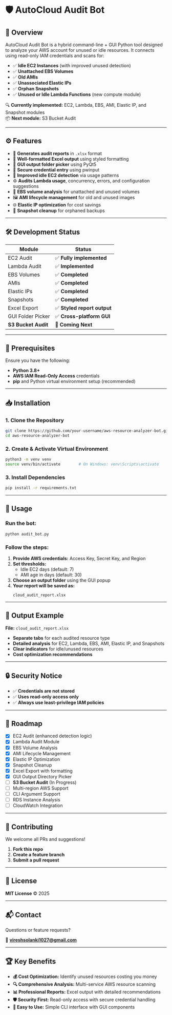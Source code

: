 # 🛡️ AutoCloud Audit Bot

## 📌 Overview

AutoCloud Audit Bot is a hybrid command-line + GUI Python tool designed to analyze your AWS account for unused or idle resources. It connects using read-only IAM credentials and scans for:

- ✅ **Idle EC2 Instances** (with improved unused detection)
- ✅ **Unattached EBS Volumes**
- ✅ **Old AMIs**
- ✅ **Unassociated Elastic IPs**
- ✅ **Orphan Snapshots**
- ✅ **Unused or Idle Lambda Functions** (new compute module)

🔍 **Currently implemented:** EC2, Lambda, EBS, AMI, Elastic IP, and Snapshot modules  
📦 **Next module:** S3 Bucket Audit

---

## ⚙️ Features

- 📆 **Generates audit reports** in `.xlsx` format
- 🎨 **Well-formatted Excel output** using styled formatting
- 📁 **GUI output folder picker** using PyQt5
- 🔐 **Secure credential entry** using pwinput
- 🧠 **Improved idle EC2 detection** via usage patterns
- ⚙️ **Audits Lambda usage**, concurrency, errors, and configuration suggestions
- 💾 **EBS volume analysis** for unattached and unused volumes
- 🖼️ **AMI lifecycle management** for old and unused images
- 🌐 **Elastic IP optimization** for cost savings
- 📸 **Snapshot cleanup** for orphaned backups

---

## 🛠️ Development Status

| Module | Status |
|--------|--------|
| EC2 Audit | ✅ **Fully implemented** |
| Lambda Audit | ✅ **Implemented** |
| EBS Volumes | ✅ **Completed** |
| AMIs | ✅ **Completed** |
| Elastic IPs | ✅ **Completed** |
| Snapshots | ✅ **Completed** |
| Excel Export | ✅ **Styled report output** |
| GUI Folder Picker | ✅ **Cross-platform GUI** |
| **S3 Bucket Audit** | 🚧 **Coming Next** |

---

## 🧰 Prerequisites

Ensure you have the following:

- **Python 3.8+**
- **AWS IAM Read-Only Access** credentials
- **pip** and Python virtual environment setup (recommended)

---

## 📥 Installation

### 1. Clone the Repository
```bash
git clone https://github.com/your-username/aws-resource-analyzer-bot.git
cd aws-resource-analyzer-bot
```

### 2. Create & Activate Virtual Environment
```bash
python3 -m venv venv
source venv/bin/activate        # On Windows: venv\Scripts\activate
```

### 3. Install Dependencies
```bash
pip install -r requirements.txt
```

---

## 🚀 Usage

### Run the bot:
```bash
python audit_bot.py
```

### Follow the steps:

1. **Provide AWS credentials:** Access Key, Secret Key, and Region
2. **Set thresholds:**
   - Idle EC2 days (default: 7)
   - AMI age in days (default: 30)
3. **Choose an output folder** using the GUI popup
4. **Your report will be saved as:**
   ```
   cloud_audit_report.xlsx
   ```

---

## 📂 Output Example

**File:** `cloud_audit_report.xlsx`

- **Separate tabs** for each audited resource type
- **Detailed analysis** for EC2, Lambda, EBS, AMI, Elastic IP, and Snapshots
- **Clear indicators** for idle/unused resources
- **Cost optimization recommendations**

---

## 🔒 Security Notice

- ✅ **Credentials are not stored**
- ✅ **Uses read-only access only**
- ✅ **Always use least-privilege IAM policies**

---

## 🧭 Roadmap

- [x] EC2 Audit (enhanced detection logic)
- [x] Lambda Audit Module
- [x] EBS Volume Analysis
- [x] AMI Lifecycle Management
- [x] Elastic IP Optimization
- [x] Snapshot Cleanup
- [x] Excel Export with formatting
- [x] GUI Output Directory Picker
- [ ] **S3 Bucket Audit** (In Progress)
- [ ] Multi-region AWS Support
- [ ] CLI Argument Support
- [ ] RDS Instance Analysis
- [ ] CloudWatch Integration

---

## 🤝 Contributing

We welcome all PRs and suggestions!

1. **Fork this repo**
2. **Create a feature branch**
3. **Submit a pull request**

---

## 📜 License

**MIT License** © 2025

---

## 📬 Contact

Questions or feature requests?

📧 **vireshsolanki1027@gmail.com**

---

## 🏆 Key Benefits

- **💰 Cost Optimization:** Identify unused resources costing you money
- **🔍 Comprehensive Analysis:** Multi-service AWS resource scanning
- **📊 Professional Reports:** Excel output with detailed recommendations
- **🛡️ Security First:** Read-only access with secure credential handling
- **🎯 Easy to Use:** Simple CLI interface with GUI components